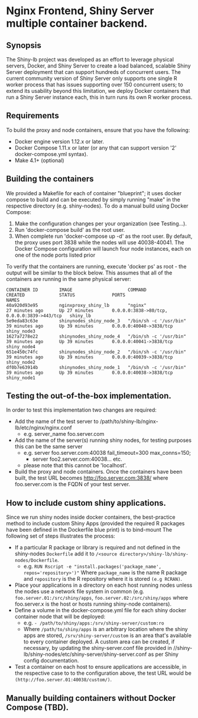 # Nginx Frontend, Shiny Server multiple container backend.

## Synopsis
The Shiny-lb project was developed as an effort to leverage physical servers, Docker, and Shiny Server to create a load balanced, scalable Shiny Server deployment that can support hundreds of concurrent users.  The current community version of Shiny Server only supports one single R worker process that has issues supporting over 150 concurrent users; to extend its usability beyond this limitation, we deploy Docker containers that run a Shiny Server instance each, this in turn runs its own R worker process.

## Requirements
To build the proxy and node containers, ensure that you have the following:
  * Docker engine version 1.12.x or later.
  * Docker Compose 1.11.x or later (or any that can support version '2' docker-compose.yml syntax).
  * Make 4.1+ (optional)

## Building the containers
We provided a Makefile for each of container "blueprint"; it uses docker compose to build and can be executed by simply running "make" in the respective directory (e.g. shiny-nodes).  To do a manual build using Docker Compose:
 1. Make the configuration changes per your organization (see Testing...).
 2. Run 'docker-compose build' as the root user.
 3. When complete run 'docker-compose up -d' as the root user.
By default, the proxy uses port 3838 while the nodes will use 40038-40041.  The Docker Compose configuration 
will launch four node instances, each on one of the node ports listed prior

To verify that the containers are running, execute 'docker ps' as root - the output will be similar to the block below.  This assumes that all of the containers are running in the same physical server:
```
CONTAINER ID        IMAGE                     COMMAND                  CREATED             STATUS              PORTS                                         NAMES
40a920d93e95        nginxproxy_shiny_lb       "nginx"                  27 minutes ago      Up 27 minutes       0.0.0.0:3838->80/tcp, 0.0.0.0:3839->443/tcp   shiny_lb
5e9eda83c63e        shinynodes_shiny_node_3   "/bin/sh -c '/usr/bin"   39 minutes ago      Up 39 minutes       0.0.0.0:40040->3838/tcp                       shiny_node3
1627a7278e22        shinynodes_shiny_node_4   "/bin/sh -c '/usr/bin"   39 minutes ago      Up 39 minutes       0.0.0.0:40041->3838/tcp                       shiny_node4
651e450c74fc        shinynodes_shiny_node_2   "/bin/sh -c '/usr/bin"   39 minutes ago      Up 39 minutes       0.0.0.0:40039->3838/tcp                       shiny_node2
df0b7e63914b        shinynodes_shiny_node_1   "/bin/sh -c '/usr/bin"   39 minutes ago      Up 39 minutes       0.0.0.0:40038->3838/tcp                       shiny_node1
```

## Testing the out-of-the-box implementation.
In order to test this implementation two changes are required:
  * Add the name of the test server to /path/to/shiny-lb/nginx-lb/etc/nginx/nginx.conf
    * e.g. server_name foo.server.com
  * Add the name of the server(s) running shiny nodes, for testing purposes this can be the same server
    * e.g. server foo.server.com:40038 fail_timeout=300 max_conns=150;
      * server foo2.server.com:40038... etc.
    * please note that this cannot be 'localhost'.
  * Build the proxy and node containers.
Once the containers have been built, the test URL becomes http://foo.server.com:3838/ where foo.server.com is the FQDN of your test server.

## How to include custom shiny applications.
Since we run shiny nodes inside docker containers, the best-practice method to include custom Shiny Apps (provided the required R packages have been defined in the Dockerfile blue print) is to bind-mount
The following set of steps illustrates the process:
  * If a particular R package or library is required and not defined in the shiny-nodes `Dockerfile` add it to `/<source directory>/shiny-lb/shiny-nodes/Dockerfile`.
    * e.g. `RUN Rscript -e "install.packages('package_name', repos='repository>')"`  Where `package_name` is the name R package and `repository` is the R repository where it is stored `(e.g RCRAN)`.
  * Place your applications in a directory on each host running nodes unless the nodes use a network file system in common (e.g. `foo.server.01:/src/shiny/apps`, `foo.server.02:/src/shiny/apps` where foo.server.x is the host or hosts running shiny-node containers).
  * Define a volume in the docker-compose.yml file for each shiny docker container node that will be deployed:
    * e.g. `- /path/to/shiny/apps:/srv/shiny-server/custom:ro`
    * Where `/path/to/shiny/apps` is an arbitrary location where the shiny apps are stored, `/srv/shiny-server/custom` is an area that's available to every container deployed.  A custom area can be created, if necessary, by updating the shiny-server.conf file provided in /<source directory>/shiny-lb/shiny-nodes/etc/shiny-server/shiny-server.conf as per Shiny config documentation.
  * Test a container on each host to ensure applications are accessible, in the respective case to to the configuration above, the test URL would be `(http://foo.server.01:40038/custom/)`.

## Manually building containers without Docker Compose (TBD).
